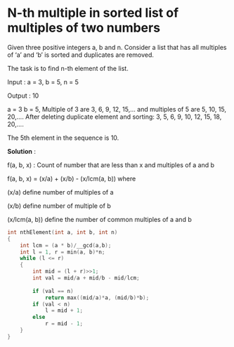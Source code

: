 # N-th multiple in sorted list of multiples of two numbers

Given three positive integers a, b and n. Consider a list that has all multiples of ‘a’ and ‘b’ is sorted and duplicates are removed. 
    
The task is to find n-th element of the list.

Input :  a = 3, b = 5, n = 5

Output : 10
    
a = 3 b = 5, Multiple of 3 are 3, 6, 9, 12, 15,... and multiples of 5 are 5, 10, 15, 20,.... 
After deleting duplicate element and sorting: 3, 5, 6, 9, 10, 12, 15, 18, 20,.... 

The 5th element in the sequence is 10.

**Solution** :

f(a, b, x) :  Count of number that are less than x and multiples of a and b

f(a, b, x) = (x/a) + (x/b) - (x/lcm(a, b)) where 

(x/a) define number of multiples of a

(x/b) define number of multiple of b 

(x/lcm(a, b)) define the number of common multiples  of a and b

```cpp
int nthElement(int a, int b, int n) 
{ 
    int lcm = (a * b)/__gcd(a,b); 
    int l = 1, r = min(a, b)*n; 
    while (l <= r) 
    { 
        int mid = (l + r)>>1; 
        int val = mid/a + mid/b - mid/lcm; 
  
        if (val == n) 
            return max((mid/a)*a, (mid/b)*b); 
        if (val < n) 
            l = mid + 1; 
        else
            r = mid - 1; 
    } 
} 
```
